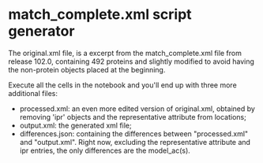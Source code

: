 # match_complete.xml script generator

The original.xml file, is a excerpt from the match_complete.xml file from release 102.0, containing 492 proteins and slightly modified to avoid having the non-protein objects placed at the beginning.

Execute all the cells in the notebook and you'll end up with three more additional files:
- processed.xml: an even more edited version of original.xml, obtained by removing 'ipr' objects and the representative attribute from locations;
- output.xml: the generated xml file;
- differences.json: containing the differences between "processed.xml" and "output.xml". Right now, excluding the representative attribute and ipr entries, the only differences are the model_ac(s).

